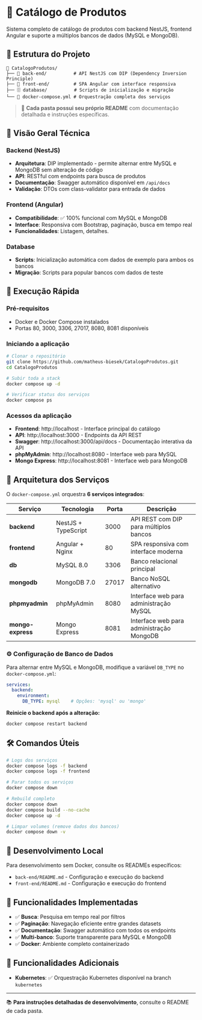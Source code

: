 # 🛒 Catálogo de Produtos

Sistema completo de catálogo de produtos com backend NestJS, frontend Angular e suporte a múltiplos bancos de dados (MySQL e MongoDB).

## 📁 Estrutura do Projeto

```
📁 CatalogoProdutos/
├── 🚀 back-end/          # API NestJS com DIP (Dependency Inversion Principle)
├── 🎨 front-end/         # SPA Angular com interface responsiva
├── 🗄️ database/          # Scripts de inicialização e migração
└── 🐳 docker-compose.yml # Orquestração completa dos serviços
```

> 📖 **Cada pasta possui seu próprio README** com documentação detalhada e instruções específicas.

## 🔧 Visão Geral Técnica

### Backend (NestJS)
- **Arquitetura**: DIP implementado - permite alternar entre MySQL e MongoDB sem alteração de código
- **API**: RESTful com endpoints para busca de produtos
- **Documentação**: Swagger automático disponível em `/api/docs`
- **Validação**: DTOs com class-validator para entrada de dados

### Frontend (Angular)
- **Compatibilidade**: ✅ 100% funcional com MySQL e MongoDB
- **Interface**: Responsiva com Bootstrap, paginação, busca em tempo real
- **Funcionalidades**: Listagem, detalhes.

### Database
- **Scripts**: Inicialização automática com dados de exemplo para ambos os bancos
- **Migração**: Scripts para popular bancos com dados de teste

## 🚀 Execução Rápida

### Pré-requisitos
- Docker e Docker Compose instalados
- Portas 80, 3000, 3306, 27017, 8080, 8081 disponíveis

### Iniciando a aplicação

```bash
# Clonar o repositório
git clone https://github.com/matheus-biesek/CatalogoProdutos.git
cd CatalogoProdutos

# Subir toda a stack
docker compose up -d

# Verificar status dos serviços
docker compose ps
```

### Acessos da aplicação
- **Frontend**: http://localhost - Interface principal do catálogo
- **API**: http://localhost:3000 - Endpoints da API REST
- **Swagger**: http://localhost:3000/api/docs - Documentação interativa da API
- **phpMyAdmin**: http://localhost:8080 - Interface web para MySQL
- **Mongo Express**: http://localhost:8081 - Interface web para MongoDB

## 🐳 Arquitetura dos Serviços

O `docker-compose.yml` orquestra **6 serviços integrados**:

| Serviço | Tecnologia | Porta | Descrição |
|---------|------------|-------|-----------|
| **backend** | NestJS + TypeScript | 3000 | API REST com DIP para múltiplos bancos |
| **frontend** | Angular + Nginx | 80 | SPA responsiva com interface moderna |
| **db** | MySQL 8.0 | 3306 | Banco relacional principal |
| **mongodb** | MongoDB 7.0 | 27017 | Banco NoSQL alternativo |
| **phpmyadmin** | phpMyAdmin | 8080 | Interface web para administração MySQL |
| **mongo-express** | Mongo Express | 8081 | Interface web para administração MongoDB |

### ⚙️ Configuração de Banco de Dados

Para alternar entre MySQL e MongoDB, modifique a variável `DB_TYPE` no `docker-compose.yml`:

```yaml
services:
  backend:
    environment:
      DB_TYPE: mysql    # Opções: 'mysql' ou 'mongo'
```

**Reinicie o backend após a alteração:**
```bash
docker compose restart backend
```

## 🛠️ Comandos Úteis

```bash
# Logs dos serviços
docker compose logs -f backend
docker compose logs -f frontend

# Parar todos os serviços
docker compose down

# Rebuild completo
docker compose down
docker compose build --no-cache
docker compose up -d

# Limpar volumes (remove dados dos bancos)
docker compose down -v
```

## 🔧 Desenvolvimento Local

Para desenvolvimento sem Docker, consulte os READMEs específicos:
- `back-end/README.md` - Configuração e execução do backend
- `front-end/README.md` - Configuração e execução do frontend

## 🎯 Funcionalidades Implementadas

- ✅ **Busca**: Pesquisa em tempo real por filtros
- ✅ **Paginação**: Navegação eficiente entre grandes datasets
- ✅ **Documentação**: Swagger automático com todos os endpoints
- ✅ **Multi-banco**: Suporte transparente para MySQL e MongoDB
- ✅ **Docker**: Ambiente completo containerizado

## 🚀 Funcionalidades Adicionais
- **Kubernetes**: ✅ Orquestração Kubernetes disponível na branch `kubernetes`

---

📚 **Para instruções detalhadas de desenvolvimento**, consulte o README de cada pasta.